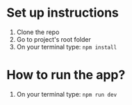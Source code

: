 # Set up instructions
1. Clone the repo
2. Go to project's root folder
3. On your terminal type: `npm install`
   
# How to run the app?
1. On your terminal type: `npm run dev`
